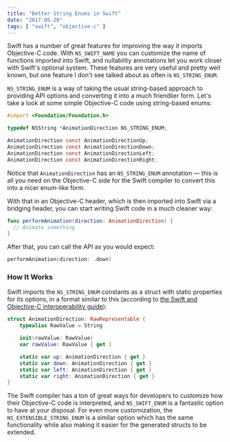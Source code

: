 ```yaml
---
title: "Better String Enums in Swift"
date: "2017-05-20"
tags: [ "swift", "objective-c" ]
---
```


Swift has a number of great features for improving the way it imports Objective-C code. With `NS_SWIFT_NAME` you can customize the name of functions imported into Swift, and nullability annotations let you work closer with Swift's optional system. These features are very useful and pretty well known, but one feature I don't see talked about as often is `NS_STRING_ENUM`.

<!--more-->

`NS_STRING_ENUM` is a way of taking the usual string-based approach to providing API options and converting it into a much friendlier form. Let's take a look at some simple Objective-C code using string-based enums:

```objective-c
#import <Foundation/Foundation.h>

typedef NSString *AnimationDirection NS_STRING_ENUM;

AnimationDirection const AnimationDirectionUp;
AnimationDirection const AnimationDirectionDown;
AnimationDirection const AnimationDirectionLeft;
AnimationDirection const AnimationDirectionRight;
```

Notice that `AnimationDirection` has an `NS_STRING_ENUM` annotation — this is all you need on the Objective-C side for the Swift compiler to convert this into a nicer enum-like form.

With that in an Objective-C header, which is then imported into Swift via a bridging header, you can start writing Swift code in a much cleaner way:

```swift
func performAnimation(direction: AnimationDirection) {
  // Animate something
}
```

After that, you can call the API as you would expect:

```swift
performAnimation(direction: .down)
```

### How It Works

Swift imports the `NS_STRING_ENUM` constants as a struct with static properties for its options, in a format similar to this (according to [the Swift and Objective-C interoperability guide](https://developer.apple.com/library/content/documentation/Swift/Conceptual/BuildingCocoaApps/InteractingWithCAPIs.html)):

```swift
struct AnimationDirection: RawRepresentable {
    typealias RawValue = String

    init(rawValue: RawValue)
    var rawValue: RawValue { get }

    static var up: AnimationDirection { get }
    static var down: AnimationDirection { get }
    static var left: AnimationDirection { get }
    static var right: AnimationDirection { get }
}
```

The Swift compiler has a ton of great ways for developers to customize how their Objective-C code is interpreted, and `NS_SWIFT_ENUM` is a fantastic option to have at your disposal. For even more customization, the `NS_EXTENSIBLE_STRING_ENUM` is a similar option which has the same functionality while also making it easier for the generated structs to be extended.
